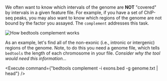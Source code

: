 <script>
import Execute from "../../Execute.svelte";
import Image from "../../Image.svelte";
import Link from "../../Link.svelte";
</script>

We often want to know which intervals of the genome are **NOT** "covered" by intervals in a given feature file. For example, if you have a set of ChIP-seq peaks, you may also want to know which regions of the genome are not bound by the factor you assayed. The `complement` addresses this task.

<Image src="https://bedtools.readthedocs.io/en/latest/_images/complement-glyph.png" alt="How bedtools complement works" />

As an example, let's find all of the non-exonic (i.e., intronic or intergenic) regions of the genome.  Note, to do this you need a <Link href="http://bedtools.readthedocs.org/en/latest/content/general-usage.html#genome-file-format">genome file</Link>, which tells `bedtools` the length of each chromosome in your file. _Consider why the tool would need this information..._

<Execute command={"bedtools complement -i exons.bed -g genome.txt | head"} />
